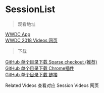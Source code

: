 # SessionList

> 观看地址

[WWDC App](https://github.com/insidegui/WWDC)  
[WWDC 2018 Videos 网页](https://developer.apple.com/videos/play/wwdc2018/)

> 下载

[GitHub 单个目录下载 Sparse checkout (推荐)](https://www.peterdavehello.org/2015/05/use-git-sparse-checkout-and-shallow-clone-pull-to-increase-work-efficient/)  
[GitHub 单个目录下载 Chrome插件](https://chrome.google.com/webstore/detail/gitzip-for-github/ffabmkklhbepgcgfonabamgnfafbdlkn)  
[GitHub 单个目录下载 链接](https://minhaskamal.github.io/DownGit/#/home)

Related Videos 查看对应 Session Videos 网页
